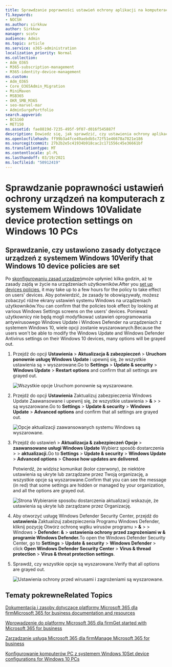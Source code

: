 ```yaml
---
title: Sprawdzanie poprawności ustawień ochrony aplikacji na komputerach z systemem Windows 10
f1.keywords:
- NOCSH
ms.author: sirkkuw
author: Sirkkuw
manager: scotv
audience: Admin
ms.topic: article
ms.service: o365-administration
localization_priority: Normal
ms.collection:
- Adm_O365
- M365-subscription-management
- M365-identity-device-management
ms.custom:
- Adm_O365
- Core_O365Admin_Migration
- MiniMaven
- MSB365
- OKR_SMB_M365
- seo-marvel-mar
- AdminSurgePortfolio
search.appverid:
- BCS160
- MET150
ms.assetid: fae8819d-7235-495f-9f07-d016f545887f
description: Dowiedz się, jak sprawdzić, czy ustawienia ochrony aplikacji platformy Microsoft 365 dla firm obowiązywały na urządzeniach użytkowników z systemem Windows 10.
ms.openlocfilehash: ff99b3a4fce49aebdb5c72f51e46678a7821e186
ms.sourcegitcommit: 27b2b2e5c41934b918cac2c171556c45e36661bf
ms.translationtype: MT
ms.contentlocale: pl-PL
ms.lasthandoff: 03/19/2021
ms.locfileid: "50912419"
---
```

# <a name="validate-device-protection-settings-on-windows-10-pcs"></a><span data-ttu-id="d4962-103">Sprawdzanie poprawności ustawień ochrony urządzeń na komputerach z systemem Windows 10</span><span class="sxs-lookup"><span data-stu-id="d4962-103">Validate device protection settings on Windows 10 PCs</span></span>

## <a name="verify-that-windows-10-device-policies-are-set"></a><span data-ttu-id="d4962-104">Sprawdzanie, czy ustawiono zasady dotyczące urządzeń z systemem Windows 10</span><span class="sxs-lookup"><span data-stu-id="d4962-104">Verify that Windows 10 device policies are set</span></span>

<span data-ttu-id="d4962-105">Po [skonfigurowaniu zasad urządzeń](protection-settings-for-windows-10-pcs.md)może upłynieć kilka godzin, aż te zasady zajdą w życie na urządzeniach użytkowników.</span><span class="sxs-lookup"><span data-stu-id="d4962-105">After you [set up devices policies](protection-settings-for-windows-10-pcs.md), it may take up to a few hours for the policy to take effect on users' devices.</span></span> <span data-ttu-id="d4962-106">Aby potwierdzić, że zasady te obowiązywały, możesz zobaczyć różne ekrany ustawień systemu Windows na urządzeniach użytkowników.</span><span class="sxs-lookup"><span data-stu-id="d4962-106">You can confirm that the policies took effect by looking at various Windows Settings screens on the users' devices.</span></span> <span data-ttu-id="d4962-107">Ponieważ użytkownicy nie będą mogli modyfikować ustawień oprogramowania antywirusowego Windows Update i Windows Defender na urządzeniach z systemem Windows 10, wiele opcji zostanie wyszarowanych.</span><span class="sxs-lookup"><span data-stu-id="d4962-107">Because the users won't be able to modify the Windows Update and Windows Defender Antivirus settings on their Windows 10 devices, many options will be grayed out.</span></span>
  
1. <span data-ttu-id="d4962-108">Przejdź do opcji **Ustawienia** \> **Aktualizacja &amp; zabezpieczeń** \> **Uruchom ponownie usługę Windows Update** i upewnij się, że wszystkie ustawienia są \>  wyszarowane.</span><span class="sxs-lookup"><span data-stu-id="d4962-108">Go to **Settings** \> **Update &amp; security** \> **Windows Update** \> **Restart options** and confirm that all settings are grayed out.</span></span> 
    
    ![Wszystkie opcje Uruchom ponownie są wyszarowane.](../media/31308da9-18b0-47c5-bbf6-d5fa6747c376.png)
  
2. <span data-ttu-id="d4962-110">Przejdź do opcji **Ustawienia** Zaktualizuj zabezpieczenia Windows Update Zaawansowane i upewnij się, że wszystkie ustawienia \> **&amp;** \>  \>  są wyszarowane.</span><span class="sxs-lookup"><span data-stu-id="d4962-110">Go to **Settings** \> **Update &amp; security** \> **Windows Update** \> **Advanced options** and confirm that all settings are grayed out.</span></span> 
    
    ![Opcje aktualizacji zaawansowanych systemu Windows są wyszarowane.](../media/049cf281-d503-4be9-898b-c0a3286c7fc2.png)
  
3. <span data-ttu-id="d4962-112">Przejdź  do ustawień \> **Aktualizacja &amp; zabezpieczeń Opcje** \> **zaawansowane usługi Windows Update** Wybierz sposób dostarczenia \>  \> **aktualizacji.**</span><span class="sxs-lookup"><span data-stu-id="d4962-112">Go to **Settings** \> **Update &amp; security** \> **Windows Update** \> **Advanced options** \> **Choose how updates are delivered**.</span></span>
    
    <span data-ttu-id="d4962-113">Potwierdź, że widzisz komunikat (kolor czerwony), że niektóre ustawienia są ukryte lub zarządzane przez Twoją organizację, a wszystkie opcje są wyszarowane.</span><span class="sxs-lookup"><span data-stu-id="d4962-113">Confirm that you can see the message (in red) that some settings are hidden or managed by your organization, and all the options are grayed out.</span></span>
    
    ![Strona Wybieranie sposobu dostarczenia aktualizacji wskazuje, że ustawienia są ukryte lub zarządzane przez Organizację.](../media/6b3e37c5-da41-4afd-9983-b4f406216b59.png)
  
4. <span data-ttu-id="d4962-115">Aby otworzyć usługę Windows Defender Security Center, przejdź do **ustawienia** Zaktualizuj zabezpieczenia Programu Windows Defender, kliknij pozycję Otwórz ochronę wątku wirusów programu \> **&amp;** \>  \> Windows  \> **Defender: &amp;** \> **ustawienia ochrony przed zagrożeniami w &amp; programie Windows Defender.**</span><span class="sxs-lookup"><span data-stu-id="d4962-115">To open the Windows Defender Security Center, go to **Settings** \> **Update &amp; security** \> **Windows Defender** \> click **Open Windows Defender Security Center** \> **Virus &amp; thread protection** \> **Virus &amp; threat protection settings**.</span></span> 
    
5. <span data-ttu-id="d4962-116">Sprawdź, czy wszystkie opcje są wyszarowane.</span><span class="sxs-lookup"><span data-stu-id="d4962-116">Verify that all options are grayed out.</span></span> 
    
    ![Ustawienia ochrony przed wirusami i zagrożeniami są wyszarowane.](../media/9ca68d40-a5d9-49d7-92a4-c581688b5926.png)
  
## <a name="related-topics"></a><span data-ttu-id="d4962-118">Tematy pokrewne</span><span class="sxs-lookup"><span data-stu-id="d4962-118">Related Topics</span></span>

[<span data-ttu-id="d4962-119">Dokumentacja i zasoby dotyczące platformy Microsoft 365 dla firm</span><span class="sxs-lookup"><span data-stu-id="d4962-119">Microsoft 365 for business documentation and resources</span></span>](./index.yml)
  
[<span data-ttu-id="d4962-120">Wprowadzenie do platformy Microsoft 365 dla firm</span><span class="sxs-lookup"><span data-stu-id="d4962-120">Get started with Microsoft 365 for business</span></span>](microsoft-365-business-overview.md)
  
[<span data-ttu-id="d4962-121">Zarządzanie usługą Microsoft 365 dla firm</span><span class="sxs-lookup"><span data-stu-id="d4962-121">Manage Microsoft 365 for business</span></span>](manage.md)
  
[<span data-ttu-id="d4962-122">Konfigurowanie komputerów PC z systemem Windows 10</span><span class="sxs-lookup"><span data-stu-id="d4962-122">Set device configurations for Windows 10 PCs</span></span>](protection-settings-for-windows-10-pcs.md)
